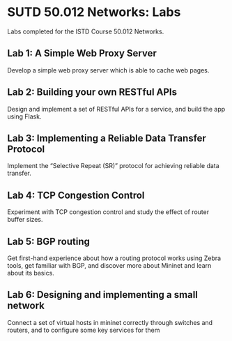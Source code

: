 # SUTD 50.012 Networks: Labs
Labs completed for the ISTD Course 50.012 Networks.

## Lab 1: A Simple Web Proxy Server
Develop a simple web proxy server which is able to cache web pages.

## Lab 2: Building your own RESTful APIs
Design and implement a set of RESTful APIs for a service, and build the app using Flask.

## Lab 3: Implementing a Reliable Data Transfer Protocol
Implement the “Selective Repeat (SR)” protocol for achieving reliable data transfer.

## Lab 4: TCP Congestion Control
Experiment with TCP congestion control and study the effect of router buffer sizes.

## Lab 5: BGP routing
Get first-hand experience about how a routing protocol works using Zebra tools, get familiar with BGP, and discover more about Mininet and learn about its basics.

## Lab 6: Designing and implementing a small network
Connect a set of virtual hosts in mininet correctly through switches and routers, and to configure some key services for them
